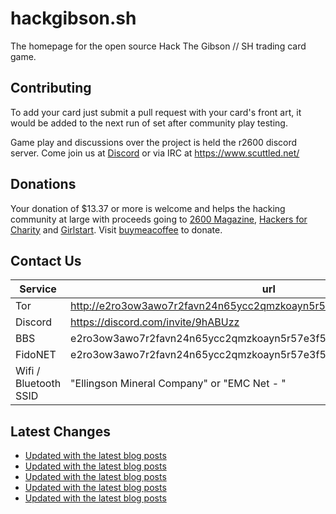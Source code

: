 # hackgibson.sh
The homepage for the open source Hack The Gibson // SH trading card game.


## Contributing

To add your card just submit a pull request with your card's front art, it would be added to the next run of set after community play testing.

Game play and discussions over the project is held the r2600 discord server. Come join us at [Discord](https://discord.com/invite/9hABUzz) or via IRC at https://www.scuttled.net/


## Donations

Your donation of $13.37 or more is welcome and helps the hacking community at large with proceeds going to [2600 Magazine](https://2600.com/), [Hackers for Charity](https://hackersforcharity.org) and [Girlstart](https://girlstart.org).  Visit [buymeacoffee](https://www.buymeacoffee.com/hackgibson.sh) to donate.


## Contact Us

Service | url
-|-
Tor | http://e2ro3ow3awo7r2favn24n65ycc2qmzkoayn5r57e3f56nvjwdcgg32ad.onion
Discord | https://discord.com/invite/9hABUzz
BBS | e2ro3ow3awo7r2favn24n65ycc2qmzkoayn5r57e3f56nvjwdcgg32ad.onion:23
FidoNET | e2ro3ow3awo7r2favn24n65ycc2qmzkoayn5r57e3f56nvjwdcgg32ad.onion:24554
Wifi / Bluetooth SSID | "Ellingson Mineral Company" or "EMC Net - <fidonet address>"

## Latest Changes
<!-- BLOG-POST-LIST:START -->
- [Updated with the latest blog posts](https://github.com/DFW2600/hackgibson.sh/commit/d2d44f2d724e20a1e8075e5b3683c45e7358c3a1)
- [Updated with the latest blog posts](https://github.com/DFW2600/hackgibson.sh/commit/3a3d3789c059af7c04cb17d326cea9aa1dc777da)
- [Updated with the latest blog posts](https://github.com/DFW2600/hackgibson.sh/commit/19f8f8324efb1aff278b6e8eb5fdb7ddb53e266e)
- [Updated with the latest blog posts](https://github.com/DFW2600/hackgibson.sh/commit/10600cd4df3dc9eefe4ad8085f184223fd653337)
- [Updated with the latest blog posts](https://github.com/DFW2600/hackgibson.sh/commit/ba5b3817cef7f6158568b65b8b932fe2afa4e9a0)
<!-- BLOG-POST-LIST:END -->

